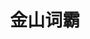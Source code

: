 ﻿---
id: 1730
title: "金山词霸"
weight: 1730
version: "0.1.0-lnd.edu1"
updateTime: "2023-08-23T14:40:30"
debName: "http://113.24.212.22:8090/upload/file/jscb_0.1.0-lnd.edu1_loongarch64.deb"
debSize: "71.8 MB"
command: "/opt/jscb/jscb"
---
